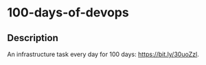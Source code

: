 # 100-days-of-devops

## Description
An infrastructure task every day for 100 days: https://bit.ly/30uoZzl. 
